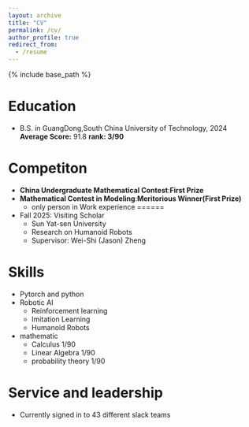 ```yaml
---
layout: archive
title: "CV"
permalink: /cv/
author_profile: true
redirect_from:
  - /resume
---
```


{% include base_path %}

Education
======
* B.S. in GuangDong,South China University of Technology, 2024
**Average Score:** 91.8
**rank: 3/90**

Competiton
=====
* **China Undergraduate Mathematical Contest**:**First Prize**
* **Mathematical Contest in Modeling**:**Meritorious Winner(First Prize)**
  * only person in
Work experience
======
* Fall 2025: Visiting Scholar
  * Sun Yat-sen University
  * Research on Humanoid Robots
  * Supervisor: Wei-Shi (Jason) Zheng
  
Skills
======
* Pytorch and python
* Robotic AI
  * Reinforcement learning
  * Imitation Learning
  * Humanoid Robots
* mathematic
  * Calculus 1/90
  * Linear Algebra 1/90
  * probability theory 1/90

<!-- Publications
======
  <ul>{% for post in site.publications reversed %}
    {% include archive-single-cv.html %}
  {% endfor %}</ul> -->
  
<!-- Talks
======
  <ul>{% for post in site.talks reversed %}
    {% include archive-single-talk-cv.html  %}
  {% endfor %}</ul> -->
  
<!-- Teaching
======
  <ul>{% for post in site.teaching reversed %}
    {% include archive-single-cv.html %}
  {% endfor %}</ul> -->
  
Service and leadership
======
* Currently signed in to 43 different slack teams
